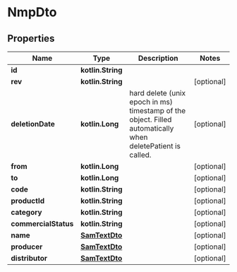 
# NmpDto

## Properties
Name | Type | Description | Notes
------------ | ------------- | ------------- | -------------
**id** | **kotlin.String** |  | 
**rev** | **kotlin.String** |  |  [optional]
**deletionDate** | **kotlin.Long** | hard delete (unix epoch in ms) timestamp of the object. Filled automatically when deletePatient is called. |  [optional]
**from** | **kotlin.Long** |  |  [optional]
**to** | **kotlin.Long** |  |  [optional]
**code** | **kotlin.String** |  |  [optional]
**productId** | **kotlin.String** |  |  [optional]
**category** | **kotlin.String** |  |  [optional]
**commercialStatus** | **kotlin.String** |  |  [optional]
**name** | [**SamTextDto**](SamTextDto.md) |  |  [optional]
**producer** | [**SamTextDto**](SamTextDto.md) |  |  [optional]
**distributor** | [**SamTextDto**](SamTextDto.md) |  |  [optional]



